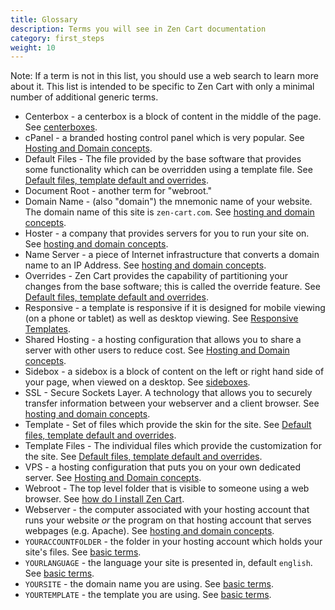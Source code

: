 ```yaml
---
title: Glossary 
description: Terms you will see in Zen Cart documentation 
category: first_steps 
weight: 10
---
```


Note: If a term is not in this list, you should use a web search to learn more about it.  This list is intended to be specific to Zen Cart with only a minimal number of additional generic terms. 

- Centerbox - a centerbox is a block of content in the middle of the page.  See [centerboxes](/user/template/centerboxes/). 
- cPanel - a branded hosting control panel which is very popular.  See [Hosting and Domain concepts](/user/first_steps/hosting/). 
- Default Files - The file provided by the base software that provides some functionality which can be overridden using a template file.  See [Default files, template default and overrides](/user/first_steps/overrides/).
- Document Root - another term for "webroot." 
- Domain Name - (also "domain") the mnemonic name of your website.  The domain name of this site is `zen-cart.com`.  See [hosting and domain concepts](/user/first_steps/hosting/).
- Hoster - a company that provides servers for you to run your site on. See [hosting and domain concepts](/user/first_steps/hosting/).
- Name Server - a piece of Internet infrastructure that converts a domain name to an IP Address.  See [hosting and domain concepts](/user/first_steps/hosting/).
- Overrides - Zen Cart provides the capability of partitioning your changes from the base software; this is called the override feature.  See [Default files, template default and overrides](/user/first_steps/overrides/).
- Responsive - a template is responsive if it is designed for mobile viewing (on a phone or tablet) as well as desktop viewing.  See [Responsive Templates](/user/template/responsive/). 
- Shared Hosting - a hosting configuration that allows you to share a server with other users to reduce cost.  See [Hosting and Domain concepts](/user/first_steps/hosting/). 
- Sidebox - a sidebox is a block of content on the left or right hand side of your page, when viewed on a desktop.  See [sideboxes](/user/template/sideboxes/). 
- SSL - Secure Sockets Layer.  A technology that allows you to securely transfer information between your webserver and a client browser.  See [hosting and domain concepts](/user/first_steps/hosting/).
- Template - Set of files which provide the skin for the site. See [Default files, template default and overrides](/user/first_steps/overrides/).
- Template Files - The individual files which provide the customization for the site.  See [Default files, template default and overrides](/user/first_steps/overrides/).
- VPS - a hosting configuration that puts you on your own dedicated server.  See [Hosting and Domain concepts](/user/first_steps/hosting/). 
- Webroot - The top level folder that is visible to someone using a web browser.  See [how do I install Zen Cart](/user/first_steps/how_do_i_install/). 
- Webserver - the computer associated with your hosting account that runs your website *or* the program on that hosting account that serves webpages (e.g. Apache).  See [hosting and domain concepts](/user/first_steps/hosting/).
- `YOURACCOUNTFOLDER` - the folder  in your hosting account which holds your site's files. See [basic terms](/user/first_steps/basic_terms/). 
- `YOURLANGUAGE` - the language your site is presented in, default `english`.  See [basic terms](/user/first_steps/basic_terms/). 
- `YOURSITE` - the domain name you are using.  See [basic terms](/user/first_steps/basic_terms/). 
- `YOURTEMPLATE` - the template you are using.  See [basic terms](/user/first_steps/basic_terms/). 

